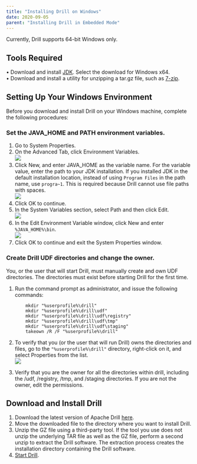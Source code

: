 ```yaml
---
title: "Installing Drill on Windows"
date: 2020-09-05
parent: "Installing Drill in Embedded Mode"
---
```


Currently, Drill supports 64-bit Windows only.  

## Tools Required  

•	Download and install [JDK](https://www.oracle.com/technetwork/java/javase/downloads/jdk8-downloads-2133151.html). Select the download for Windows x64.  
•	Download and install a utility for unzipping a tar.gz file, such as [7-zip](https://www.7-zip.org/download.html).  

## Setting Up Your Windows Environment  

Before you download and install Drill on your Windows machine, complete the following procedures:  

### Set the JAVA_HOME and PATH environment variables.  
1.	Go to System Properties. 
2.	On the Advanced Tab, click Environment Variables.  
![](https://i.imgur.com/lpytfmu.png)  
3.	Click New, and enter JAVA_HOME as the variable name. For the variable value, enter the path to your JDK installation. If you installed JDK in the default installation location, instead of using `Program Files` in the path name, use `progra~1`. This is required because Drill cannot use file paths with spaces.    
![](https://i.imgur.com/3CUoNNZ.png)  
4.	Click OK to continue.   
5.	In the System Variables section, select Path and then click Edit.  
![](https://i.imgur.com/nqv68Nu.png)
6.	In the Edit Environment Variable window, click New and enter `%JAVA_HOME%\bin`.  
![](https://i.imgur.com/2kevwLV.png)
7.	Click OK to continue and exit the System Properties window.    


### Create Drill UDF directories and change the owner.  

You, or the user that will start Drill, must manually create and own UDF directories. The directories must exist before starting Drill for the first time.   

1.	Run the command prompt as administrator, and issue the following commands:  
  
			mkdir "%userprofile%\drill"
			mkdir "%userprofile%\drill\udf"
			mkdir "%userprofile%\drill\udf\registry"
			mkdir "%userprofile%\drill\udf\tmp"
			mkdir "%userprofile%\drill\udf\staging"
			takeown /R /F "%userprofile%\drill"

2.	To verify that you (or the user that will run Drill) owns the directories and files, go to the `"%userprofile%\drill"` directory, right-click on it, and select Properties from the list.  
![](https://i.imgur.com/lLLYOMX.png)
3.	Verify that you are the owner for all the directories within drill, including the /udf, /registry, /tmp, and /staging directories. If you are not the owner, edit the permissions. 


## Download and Install Drill 

1. Download the latest version of Apache Drill [here](http://www-us.apache.org/dist/drill/drill-1.18.0/apache-drill-1.18.0.tar.gz).
2. Move the downloaded file to the directory where you want to install Drill.
3. Unzip the GZ file using a third-party tool. If the tool you use does not unzip the underlying TAR file as well as the GZ file, perform a second unzip to extract the Drill software. The extraction process creates the installation directory containing the Drill software.  
4. [Start Drill]({{site.baseurl}}/docs/starting-drill-on-windows). 
